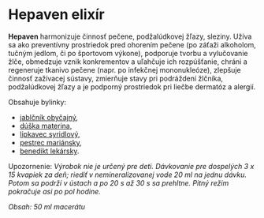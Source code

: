 Hepaven elixír
==============

**Hepaven** harmonizuje činnosť pečene, podžalúdkovej žľazy, sleziny. Užíva sa
ako preventívny prostriedok pred ohorením pečene (po záťaži alkoholom, tučným
jedlom, či po športovom výkone), podporuje tvorbu a vylučovanie žlče, obmedzuje
vznik konkrementov a uľahčuje ich rozpúšťanie, chráni a regeneruje tkanivo
pečene (napr. po infekčnej mononukleóze), zlepšuje činnosť zažívacej sústavy,
zmierňuje stavy pri podráždení žlčníka, podžalúdkovej žľazy a je podporný
prostriedok pri liečbe dermatóz a alergií.

Obsahuje bylinky:

* [jablčník obyčajný](../bylinky/jablcnik-obycajny),
* [dúška materina](../bylinky/duska-materina),
* [lipkavec syridlový](../bylinky/lipkavec-syridlovy),
* [pestrec mariánsky](../bylinky/pestrec-mariansky),
* [benedikt lekársky](../bylinky/benedikt-lekarsky).

Upozornenie: *Výrobok nie je určený pre deti. Dávkovanie pre dospelých 3 x 15
kvapiek za deň; riediť v nemineralizovanej vode 20 ml na jednu dávku. Potom sa
podrží v ústach a po 20 s až 30 s sa prehltne. Pitný režim pokračuje asi po pol
hodine.*

*Obsah: 50 ml macerátu*

